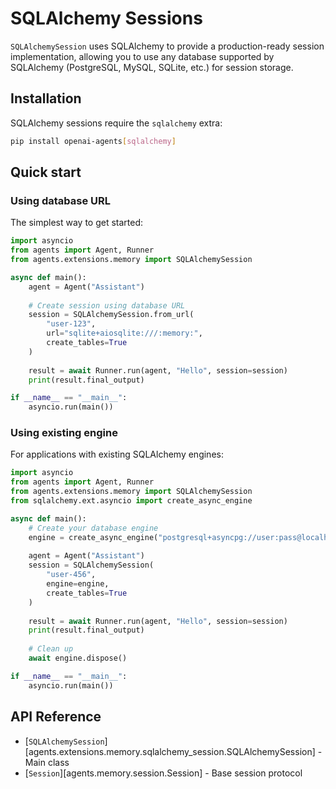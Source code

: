 # SQLAlchemy Sessions

`SQLAlchemySession` uses SQLAlchemy to provide a production-ready session implementation, allowing you to use any database supported by SQLAlchemy (PostgreSQL, MySQL, SQLite, etc.) for session storage.

## Installation

SQLAlchemy sessions require the `sqlalchemy` extra:

```bash
pip install openai-agents[sqlalchemy]
```

## Quick start

### Using database URL

The simplest way to get started:

```python
import asyncio
from agents import Agent, Runner
from agents.extensions.memory import SQLAlchemySession

async def main():
    agent = Agent("Assistant")
    
    # Create session using database URL
    session = SQLAlchemySession.from_url(
        "user-123",
        url="sqlite+aiosqlite:///:memory:",
        create_tables=True
    )
    
    result = await Runner.run(agent, "Hello", session=session)
    print(result.final_output)

if __name__ == "__main__":
    asyncio.run(main())
```

### Using existing engine

For applications with existing SQLAlchemy engines:

```python
import asyncio
from agents import Agent, Runner
from agents.extensions.memory import SQLAlchemySession
from sqlalchemy.ext.asyncio import create_async_engine

async def main():
    # Create your database engine
    engine = create_async_engine("postgresql+asyncpg://user:pass@localhost/db")
    
    agent = Agent("Assistant")
    session = SQLAlchemySession(
        "user-456",
        engine=engine,
        create_tables=True
    )
    
    result = await Runner.run(agent, "Hello", session=session)
    print(result.final_output)
    
    # Clean up
    await engine.dispose()

if __name__ == "__main__":
    asyncio.run(main())
```


## API Reference

- [`SQLAlchemySession`][agents.extensions.memory.sqlalchemy_session.SQLAlchemySession] - Main class
- [`Session`][agents.memory.session.Session] - Base session protocol
